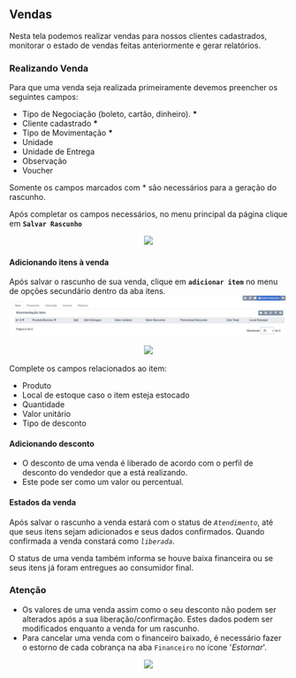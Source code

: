 ## Vendas

Nesta tela podemos realizar vendas para nossos clientes cadastrados, monitorar o estado de vendas feitas anteriormente e gerar relatórios.

### Realizando Venda

Para que uma venda seja realizada primeiramente devemos preencher os seguintes campos:
  - Tipo de Negociação (boleto, cartão, dinheiro). **\***
  - Cliente cadastrado **\***
  - Tipo de Movimentação **\***
  - Unidade
  - Unidade de Entrega
  - Observação
  - Voucher

Somente os campos marcados com * são necessários para a geração do rascunho.

Após completar os campos necessários, no menu principal da página clique em **`Salvar Rascunho`**
<p align='center'>
  <img src='/ui/assets/capturas-de-tela/botao-salvar-rascunho-vendas.png'/>
</p>

#### Adicionando itens à venda

Após salvar o rascunho de sua venda, clique em **`adicionar item`** no menu de opções secundário dentro da aba itens.
 <img src='/ui/assets/capturas-de-tela/Captura de tela de 2021-04-22 15-23-01.png'/>
 
<p align='center'>
  <img src='/ui/assets/capturas-de-tela/botao-adicionar-item-vendas.png'/>
<p>

Complete os campos relacionados ao item:
- Produto
- Local de estoque caso o item esteja estocado
- Quantidade
- Valor unitário
- Tipo de desconto

#### Adicionando desconto

- O desconto de uma venda é liberado de acordo com o perfil de desconto do vendedor que a está realizando.
- Este pode ser como um valor ou percentual.

#### Estados da venda

Após salvar o rascunho a venda estará com o status de *`Atendimento`*, até que seus itens sejam adicionados e seus dados confirmados.
Quando confirmada a venda constará como *`liberada`*.

O status de uma venda também informa se houve baixa financeira ou se seus itens já foram entregues ao consumidor final.

### Atenção

- Os valores de uma venda assim como o seu desconto não podem ser alterados após a sua liberação/confirmação. Estes dados podem ser modificados enquanto a venda for um rascunho.
- Para cancelar uma venda com o financeiro baixado, é necessário fazer o estorno de cada cobrança na aba `Financeiro` no ícone '*Estornar*'.

<p align='center'>
  <img src='/ui/assets/capturas-de-tela/botao-estornar-financeiro.png'/>
</p>
